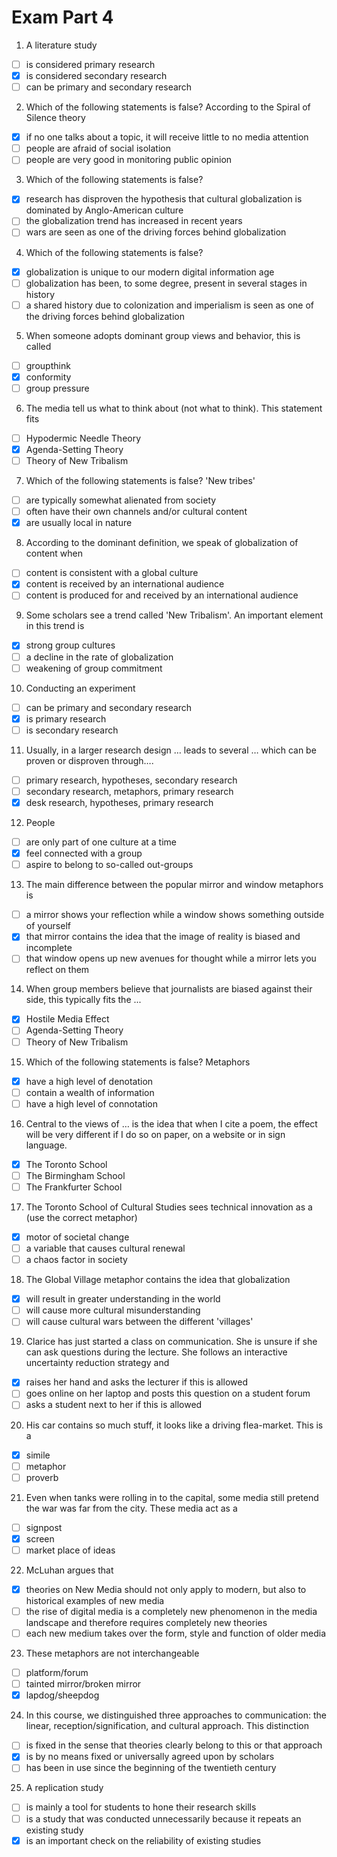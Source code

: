# Exam Part 4

1. A literature study

- [ ] is considered primary research
- [x] is considered secondary research
- [ ] can be primary and secondary research	

2. Which of the following statements is false? According to the Spiral of Silence theory

- [x] if no one talks about a topic, it will receive little to no media attention	
- [ ] people are afraid of social isolation
- [ ] people are very good in monitoring public opinion

3. Which of the following statements is false?

- [x] research has disproven the hypothesis that cultural globalization is dominated by Anglo-American culture
- [ ] the globalization trend has increased in recent years
- [ ] wars are seen as one of the driving forces behind globalization

4. Which of the following statements is false?

- [x] globalization is unique to our modern digital information age
- [ ] globalization has been, to some degree, present in several stages in history
- [ ] a shared history due to colonization and imperialism is seen as one of the driving forces behind globalization	

5. When someone adopts dominant group views and behavior, this is called

- [ ] groupthink
- [x] conformity
- [ ] group pressure

6. The media tell us what to think about (not what to think). This statement fits

- [ ] Hypodermic Needle Theory
- [x] Agenda-Setting Theory
- [ ] Theory of New Tribalism

7. Which of the following statements is false? 'New tribes'

- [ ] are typically somewhat alienated from society
- [ ] often have their own channels and/or cultural content
- [x] are usually local in nature

8. According to the dominant definition, we speak of globalization of content when

- [ ] content is consistent with a global culture
- [x] content is received by an international audience
- [ ] content is produced for and received by an international audience

9. Some scholars see a trend called 'New Tribalism'. An important element in this trend is

- [x] strong group cultures
- [ ] a decline in the rate of globalization	
- [ ] weakening of group commitment

10. Conducting an experiment

- [ ] can be primary and secondary research
- [x] is primary research
- [ ] is secondary research

11. Usually, in a larger research design … leads to several … which can be proven or disproven through….

- [ ] primary research, hypotheses, secondary research	
- [ ] secondary research, metaphors, primary research	
- [x] desk research, hypotheses, primary research

12. People

- [ ] are only part of one culture at a time
- [x] feel connected with a group
- [ ] aspire to belong to so-called out-groups	

13. The main difference between the popular mirror and window metaphors is

- [ ] a mirror shows your reflection while a window shows something outside of yourself
- [x] that mirror contains the idea that the image of reality is biased and incomplete
- [ ] that window opens up new avenues for thought while a mirror lets you reflect on them

14. When group members believe that journalists are biased against their side, this typically fits the ...

- [x] Hostile Media Effect
- [ ] Agenda-Setting Theory	
- [ ] Theory of New Tribalism	

15. Which of the following statements is false? Metaphors

- [x] have a high level of denotation
- [ ] contain a wealth of information	
- [ ] have a high level of connotation	

16. Central to the views of … is the idea that when I cite a poem, the effect will be very different if I do so on paper, on a website or in sign language.

- [x] The Toronto School
- [ ] The Birmingham School
- [ ] The Frankfurter School

17. The Toronto School of Cultural Studies sees technical innovation as a (use the correct metaphor)

- [x] motor of societal change
- [ ] a variable that causes cultural renewal
- [ ] a chaos factor in society

18. The Global Village metaphor contains the idea that globalization

- [x] will result in greater understanding in the world
- [ ] will cause more cultural misunderstanding
- [ ] will cause cultural wars between the different 'villages'	

19. Clarice has just started a class on communication. She is unsure if she can ask questions during the lecture. She follows an interactive uncertainty reduction strategy and

- [x] raises her hand and asks the lecturer if this is allowed
- [ ] goes online on her laptop and posts this question on a student forum
- [ ] asks a student next to her if this is allowed

20. His car contains so much stuff, it looks like a driving flea-market. This is a

- [x] simile
- [ ] metaphor
- [ ] proverb

21. Even when tanks were rolling in to the capital, some media still pretend the war was far from the city. These media act as a

- [ ] signpost
- [x] screen
- [ ] market place of ideas

22. McLuhan argues that

- [x] theories on New Media should not only apply to modern, but also to historical examples of new media
- [ ] the rise of digital media is a completely new phenomenon in the media landscape and therefore requires completely new theories	
- [ ] each new medium takes over the form, style and function of older media

23. These metaphors are not interchangeable

- [ ] platform/forum
- [ ] tainted mirror/broken mirror
- [x] lapdog/sheepdog

24. In this course, we distinguished three approaches to communication: the linear, reception/signification, and cultural approach. This distinction

- [ ] is fixed in the sense that theories clearly belong to this or that approach
- [x] is by no means fixed or universally agreed upon by scholars
- [ ] has been in use since the beginning of the twentieth century

25. A replication study

- [ ] is mainly a tool for students to hone their research skills
- [ ] is a study that was conducted unnecessarily because it repeats an existing study	
- [x] is an important check on the reliability of existing studies
